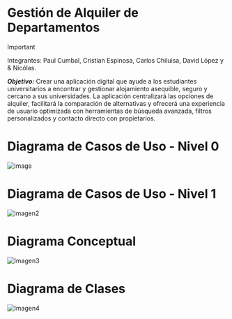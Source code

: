 # Gestión de Alquiler de Departamentos
> [!IMPORTANT]
> Integrantes: Paul Cumbal, Cristian Espinosa, Carlos Chiluisa, David López y & Nicólas.
  
***Objetivo:*** Crear una aplicación digital que ayude a los estudiantes universitarios a encontrar y gestionar alojamiento asequible, seguro y cercano a sus universidades. 
La aplicación centralizará las opciones de alquiler, facilitará la comparación de alternativas y ofrecerá una experiencia de usuario optimizada con herramientas de búsqueda avanzada, filtros personalizados y contacto directo con propietarios.

# Diagrama de Casos de Uso - Nivel 0
![image](https://github.com/user-attachments/assets/0e2c6571-d6da-4838-8806-157187b8dbec)


# Diagrama de Casos de Uso - Nivel 1
![imagen2](https://github.com/user-attachments/assets/5fda5c84-4fe3-492a-b972-5e51ba77c324)

# Diagrama Conceptual
![Imagen3](https://github.com/user-attachments/assets/c16f861b-678d-44f7-9429-49d9efdd046d)

# Diagrama de Clases
![Imagen4](![image](https://github.com/user-attachments/assets/6ba5abdc-3413-4c28-8a8f-7114a0aa2af7))
